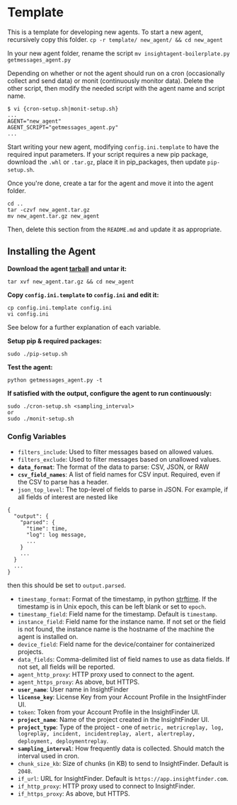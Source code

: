 # Template
This is a template for developing new agents.
To start a new agent, recursively copy this folder.
`cp -r template/ new_agent/ && cd new_agent`

In your new agent folder, rename the script
`mv insightagent-boilerplate.py getmessages_agent.py`

Depending on whether or not the agent should run on a cron (occasionally collect and send data) or monit (continuously monitor data). Delete the other script, then modify the needed script with the agent name and script name.
```
$ vi {cron-setup.sh|monit-setup.sh}
...
AGENT="new_agent"
AGENT_SCRIPT="getmessages_agent.py"
...
```

Start writing your new agent, modifying `config.ini.template` to have the required input parameters. If your script requires a new pip package, download the `.whl` or `.tar.gz`, place it in pip_packages, then update `pip-setup.sh`.

Once you're done, create a tar for the agent and move it into the agent folder.

```
cd ..
tar -czvf new_agent.tar.gz
mv new_agent.tar.gz new_agent
```

Then, delete this section from the `README.md` and update it as appropriate.

## Installing the Agent
**Download the agent [tarball](https://github.com/insightfinder/InsightAgent/raw/master/new_agent/new_agent.tar.gz) and untar it:**
```
tar xvf new_agent.tar.gz && cd new_agent
```

**Copy `config.ini.template` to `config.ini` and edit it:**
```
cp config.ini.template config.ini
vi config.ini
```
See below for a further explanation of each variable.

**Setup pip & required packages:**
```
sudo ./pip-setup.sh
```

**Test the agent:**
```
python getmessages_agent.py -t
```

**If satisfied with the output, configure the agent to run continuously:**
```
sudo ./cron-setup.sh <sampling_interval>
or
sudo ./monit-setup.sh
```

### Config Variables
* `filters_include`: Used to filter messages based on allowed values.
* `filters_exclude`: Used to filter messages based on unallowed values.
* **`data_format`**: The format of the data to parse: CSV, JSON, or RAW
* **`csv_field_names`**: A list of field names for CSV input. Required, even if the CSV to parse has a header.
* `json_top_level`: The top-level of fields to parse in JSON. For example, if all fields of interest are nested like 
```
{ 
  "output": {
    "parsed": {
      "time": time, 
      "log": log message,
      ...
    }
    ...
  }
  ...
}
```
then this should be set to `output.parsed`.
* `timestamp_format`: Format of the timestamp, in python [strftime](http://strftime.org/). If the timestamp is in Unix epoch, this can be left blank or set to `epoch`.
* `timestamp_field`: Field name for the timestamp. Default is `timestamp`.
* `instance_field`: Field name for the instance name. If not set or the field is not found, the instance name is the hostname of the machine the agent is installed on.
* `device_field`: Field name for the device/container for containerized projects.
* `data_fields`: Comma-delimited list of field names to use as data fields. If not set, all fields will be reported.
* `agent_http_proxy`: HTTP proxy used to connect to the agent.
* `agent_https_proxy`: As above, but HTTPS.
* **`user_name`**: User name in InsightFinder
* **`license_key`**: License Key from your Account Profile in the InsightFinder UI.
* `token`: Token from your Account Profile in the InsightFinder UI.
* **`project_name`**: Name of the project created in the InsightFinder UI.
* **`project_type`**: Type of the project - one of `metric, metricreplay, log, logreplay, incident, incidentreplay, alert, alertreplay, deployment, deploymentreplay`.
* **`sampling_interval`**: How frequently data is collected. Should match the interval used in cron.
* `chunk_size_kb`: Size of chunks (in KB) to send to InsightFinder. Default is `2048`.
* `if_url`: URL for InsightFinder. Default is `https://app.insightfinder.com`.
* `if_http_proxy`: HTTP proxy used to connect to InsightFinder.
* `if_https_proxy`: As above, but HTTPS.
